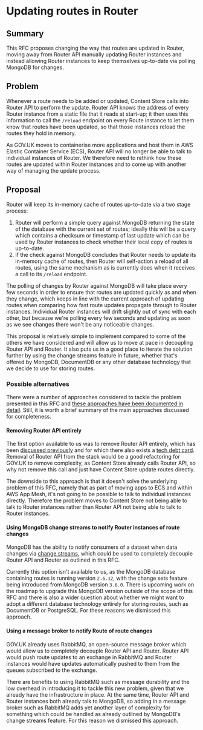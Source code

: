 # Updating routes in Router

## Summary

This RFC proposes changing the way that routes are updated in Router, moving away from Router API manually updating Router instances and instead allowing Router instances to keep themselves up-to-date via polling MongoDB for changes.

## Problem

Whenever a route needs to be added or updated, Content Store calls into Router API to perform the update. Router API knows the address of every Router instance from a static file that it reads at start-up; it then uses this information to call the `/reload` endpoint on every Route instance to let them know that routes have been updated, so that those instances reload the routes they hold in memory.

As GOV.UK moves to containerise more applications and host them in AWS Elastic Container Service (ECS), Router API will no longer be able to talk to individual instances of Router. We therefore need to rethink how these routes are updated within Router instances and to come up with another way of managing the update process.

## Proposal

Router will keep its in-memory cache of routes up-to-date via a two stage process:

  1. Router will perform a simple query against MongoDB returning the state of the database with the current set of routes; ideally this will be a query which contains a checksum or timestamp of last update which can be used by Router instances to check whether their local copy of routes is up-to-date.
  2. If the check against MongoDB concludes that Router needs to update its in-memory cache of routes, then Router will self-action a reload of all routes, using the same mechanism as is currently does when it receives a call to its `/reload` endpoint.

The polling of changes by Router against MongoDB will take place every few seconds in order to ensure that routes are updated quickly as and when they change, which keeps in line with the current approach of updating routes when comparing how fast route updates propagate through to Router instances. Individual Router instances will drift slightly out of sync with each other, but because we're polling every few seconds and updating as soon as we see changes there won't be any noticeable changes.

This proposal is relatively simple to implement compared to some of the others we have considered and will allow us to move at pace in decoupling Router API and Router. It also puts us in a good place to iterate the solution further by using the change streams feature in future, whether that's offered by MongoDB, DocumentDB or any other database technology that we decide to use for storing routes.

### Possible alternatives

There were a number of approaches considered to tackle the problem presented in this RFC and [these approaches have been documented in detail](https://docs.google.com/document/d/1gGRWTmhfcfU1jfBDWYMiDa-6G64tRNdPFI3BLcbCxWc/edit#). Still, it is worth a brief summary of the main approaches discussed for completeness.

#### Removing Router API entirely

The first option available to us was to remove Router API entirely, which has been [discussed previously](https://github.com/alphagov/govuk-rfcs/pull/72) and for which there also exists a [tech debt card](https://trello.com/c/MOuw5ke0). Removal of Router API from the stack would be a good refactoring for GOV.UK to remove complexity, as Content Store already calls Router API, so why not remove this call and just have Content Store update routes directly.

The downside to this approach is that it doesn't solve the underlying problem of this RFC, namely that as part of moving apps to ECS and within AWS App Mesh, it's not going to be possible to talk to individual instances directly. Therefore the problem moves to Content Store not being able to talk to Router instances rather than Router API not being able to talk to Router instances.

#### Using MongoDB change streams to notify Router instances of route changes

MongoDB has the ability to notify consumers of a dataset when data changes via [change streams](https://docs.mongodb.com/manual/changeStreams/), which could be used to completely decouple Router API and Router as outlined in this RFC.

Currently this option isn't available to us, as the MongoDB database containing routes is running version `2.6.12`, with the change sets feature being introduced from MongoDB version `3.6.0`. There is upcoming work on the roadmap to upgrade this MongoDB version outside of the scope of this RFC and there is also a wider question about whether we might want to adopt a different database technology entirely for storing routes, such as DocumentDB or PostgreSQL. For these reasons we dismissed this approach.

#### Using a message broker to notify Route of route changes

GOV.UK already uses RabbitMQ, an open-source message broker which would allow us to completely decouple Router API and Router. Router API would push route updates to an exchange in RabbitMQ and Router instances would have updates automatically pushed to them from the queues subscribed to the exchange.

There are benefits to using RabbitMQ such as message durability and the low overhead in introducing it to tackle this new problem, given that we already have the infrastructure in place. At the same time, Router API and Router instances both already talk to MongoDB, so adding in a message broker such as RabbitMQ adds yet another layer of complexity for something which could be handled as already outlined by MongoDB's change streams feature. For this reason we dismissed this approach.

